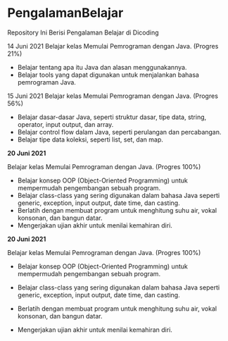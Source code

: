 # PengalamanBelajar
Repository Ini Berisi Pengalaman Belajar di Dicoding

14 Juni 2021
Belajar kelas Memulai Pemrograman dengan Java. (Progres 21%)
  - Belajar tentang apa itu Java dan alasan menggunakannya.
  - Belajar tools yang dapat digunakan untuk menjalankan bahasa pemrograman Java.

15 Juni 2021
Belajar kelas Memulai Pemrograman dengan Java. (Progres 56%)

  -  Belajar dasar-dasar Java, seperti struktur dasar, tipe data, string, operator, input output, dan array.
  -  Belajar control flow dalam Java, seperti perulangan dan percabangan.
  -  Belajar tipe data koleksi, seperti list, set, dan map.

**20 Juni 2021**  

Belajar kelas Memulai Pemrograman dengan Java. (Progres 100%)
  - Belajar konsep OOP (Object-Oriented Programming) untuk mempermudah pengembangan sebuah program.
  - Belajar class-class yang sering digunakan dalam bahasa Java seperti generic, exception, input output, date time, dan casting.
  - Berlatih dengan membuat program untuk menghitung suhu air, vokal konsonan, dan bangun datar.
  - Mengerjakan ujian akhir untuk menilai kemahiran diri.

**20 Juni 2021**  

Belajar kelas Memulai Pemrograman dengan Java. (Progres 100%)

  * Belajar konsep OOP (Object-Oriented Programming) untuk mempermudah pengembangan sebuah program.

  * Belajar class-class yang sering digunakan dalam bahasa Java seperti generic, exception, input output, date time, dan casting. 

  * Berlatih dengan membuat program untuk menghitung suhu air, vokal konsonan, dan bangun datar. 

  * Mengerjakan ujian akhir untuk menilai kemahiran diri.
